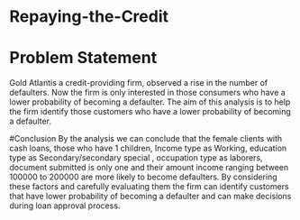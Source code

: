 # Repaying-the-Credit
# Problem Statement
Gold Atlantis a credit-providing firm, observed a rise in the number of defaulters. Now the firm is only interested in those consumers who have a lower probability of becoming a defaulter.
 The aim of this analysis is to help the firm identify those customers who have a lower probability of becoming a defaulter.

 #Conclusion
By the analysis we can conclude that the female clients with cash loans, those who have 1 children, Income type as Working, education type as Secondary/secondary special , occupation type as laborers, document submitted is only one and their amount  income ranging between 100000 to 200000 are more likely to become defaulters.
By considering these factors and carefully evaluating them the firm can identify customers that have lower probability of becoming a defaulter and can make decisions during loan approval process.
